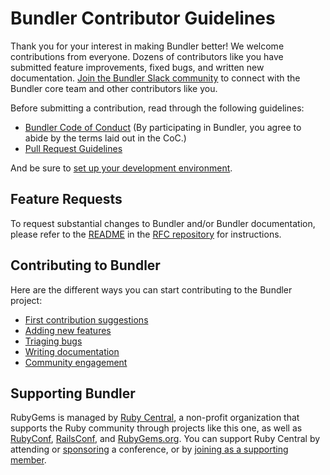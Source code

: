 # Bundler Contributor Guidelines

Thank you for your interest in making Bundler better! We welcome contributions from everyone. Dozens of contributors like you have submitted feature improvements, fixed bugs, and written new documentation. [Join the Bundler Slack community](https://slack.bundler.io/) to connect with the Bundler core team and other contributors like you.

Before submitting a contribution, read through the following guidelines:

* [Bundler Code of Conduct](https://github.com/rubygems/rubygems/blob/master/CODE_OF_CONDUCT.md) (By participating in Bundler, you agree to abide by the terms laid out in the CoC.)
* [Pull Request Guidelines](https://github.com/rubygems/rubygems/blob/master/bundler/doc/development/PULL_REQUESTS.md)

And be sure to [set up your development environment](https://github.com/rubygems/rubygems/blob/master/bundler/doc/development/SETUP.md).

## Feature Requests

To request substantial changes to Bundler and/or Bundler documentation, please refer to the [README](https://github.com/rubygems/rfcs/blob/master/README.md) in the [RFC repository](https://github.com/rubygems/rfcs) for instructions.

## Contributing to Bundler

Here are the different ways you can start contributing to the Bundler project:

* [First contribution suggestions](/bundler/doc/contributing/HOW_YOU_CAN_HELP.md)
* [Adding new features](/bundler/doc/development/NEW_FEATURES.md)
* [Triaging bugs](/bundler/doc/contributing/BUG_TRIAGE.md)
* [Writing documentation](/bundler/doc/documentation/WRITING.md)
* [Community engagement](/bundler/doc/contributing/COMMUNITY.md)

## Supporting Bundler

RubyGems is managed by [Ruby Central](https://rubycentral.org), a non-profit organization that supports the Ruby community through projects like this one, as well as [RubyConf](https://rubyconf.org), [RailsConf](https://railsconf.org), and [RubyGems.org](https://rubygems.org). You can support Ruby Central by attending or [sponsoring](sponsors@rubycentral.org) a conference, or by [joining as a supporting member](https://rubycentral.org/#/portal/signup).
